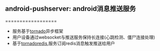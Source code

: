 ## android-pushserver: android消息推送服务
==================

* 服务基于[tornado](http://www.tornadoweb.org/en/stable/)异步框架
* 用户设备通过websocket与推送服务保持长连接(心跳检测、僵尸连接处理)
* 基于[tornadoredis](https://github.com/leporo/tornado-redis/),服务订阅redis消息触发推送给用户
